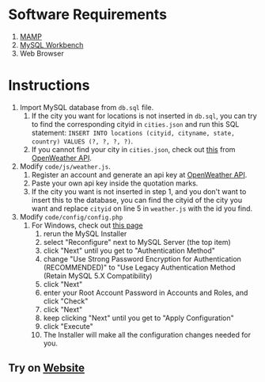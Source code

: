 # Software Requirements
1. [MAMP](https://www.mamp.info/en/downloads/)
2. [MySQL Workbench](https://dev.mysql.com/downloads/workbench/)
3. Web Browser

# Instructions
1. Import MySQL database from `db.sql` file.
	1. If the city you want for locations is not inserted in `db.sql`, you can try to find the corresponding cityid in `cities.json` and run this SQL statement: `INSERT INTO locations (cityid, cityname, state, country) VALUES (?, ?, ?, ?)`.
	2. If you cannot find your city in `cities.json`, check out [this](http://bulk.openweathermap.org/sample/) from [OpenWeather API](https://openweathermap.org/current#cityid).
2. Modify `code/js/weather.js`.
	1. Register an account and generate an api key at [OpenWeather API](https://home.openweathermap.org/users/sign_up).
	2. Paste your own api key inside the quotation marks.
	3. If the city you want is not inserted in step 1, and you don't want to insert this to the database, you can find the cityid of the city you want and replace `cityid` on line 5 in `weather.js` with the id you find.
2. Modify `code/config/config.php`
	1. For Windows, check out [this page](https://stackoverflow.com/questions/50026939/php-mysqli-connect-authentication-method-unknown-to-the-client-caching-sha2-pa)
		1. rerun the MySQL Installer
		2. select "Reconfigure" next to MySQL Server (the top item)
		3. click "Next" until you get to "Authentication Method"
		4. change "Use Strong Password Encryption for Authentication (RECOMMENDED)" to "Use Legacy Authentication Method (Retain MySQL 5.X Compatibility)
		5. click "Next"
		6. enter your Root Account Password in Accounts and Roles, and click "Check"
		7. click "Next"
		8. keep clicking "Next" until you get to "Apply Configuration"
		9. click "Execute"
		10. The Installer will make all the configuration changes needed for you.

## Try on [Website](https://skkkzhang.com/calendar/home.php)
